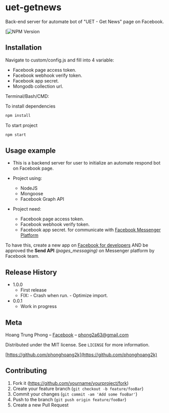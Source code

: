 
# uet-getnews

Back-end server for automate bot of "UET - Get News" page on Facebook.

[![NPM Version][npm-image]

## Installation

Navigate to custom/config.js and fill into 4 variable:
* Facebook page access token.
* Facebook webhook verify token.
* Facebook app secret.
* Mongodb collection url.

Terminal/Bash/CMD:

To install dependencies
```sh
npm install
```

To start project
```sh
npm start
```


## Usage example

- This is a backend server for user to initialize an automate respond bot on Facebook page.
* Project using:
   * NodeJS
   * Mongoose
   * Facebook Graph API
   
* Project need:
   * Facebook page access token.
   * Facebook webhook verify token.
   * Facebook app secret.
for communicate with [Facebook Messenger Platform](https://developers.facebook.com/docs/messenger-platform/) 

To have this, create a new app on [Facebook for developers](https://developers.facebook.com/) AND be approved the __Send API__ *(pages_messaging)* on Messenger platform by Facebook team.



## Release History

* 1.0.0
    * First release
    * FIX: - Crash when run.
           - Optimize import.
* 0.0.1
    * Work in progress

## Meta

Hoang Trung Phong – [Facebook](https://www.facebook.com/kaka.phong.2a63/) – phong2a63@gmail.com

Distributed under the MIT license. See ``LICENSE`` for more information.

[https://github.com/phonghoang2k](https://github.com/phonghoang2k)

## Contributing

1. Fork it (<https://github.com/yourname/yourproject/fork>)
2. Create your feature branch (`git checkout -b feature/fooBar`)
3. Commit your changes (`git commit -am 'Add some fooBar'`)
4. Push to the branch (`git push origin feature/fooBar`)
5. Create a new Pull Request

<!-- Markdown link & img dfn's -->
[npm-image]: https://img.shields.io/npm/v/npm
